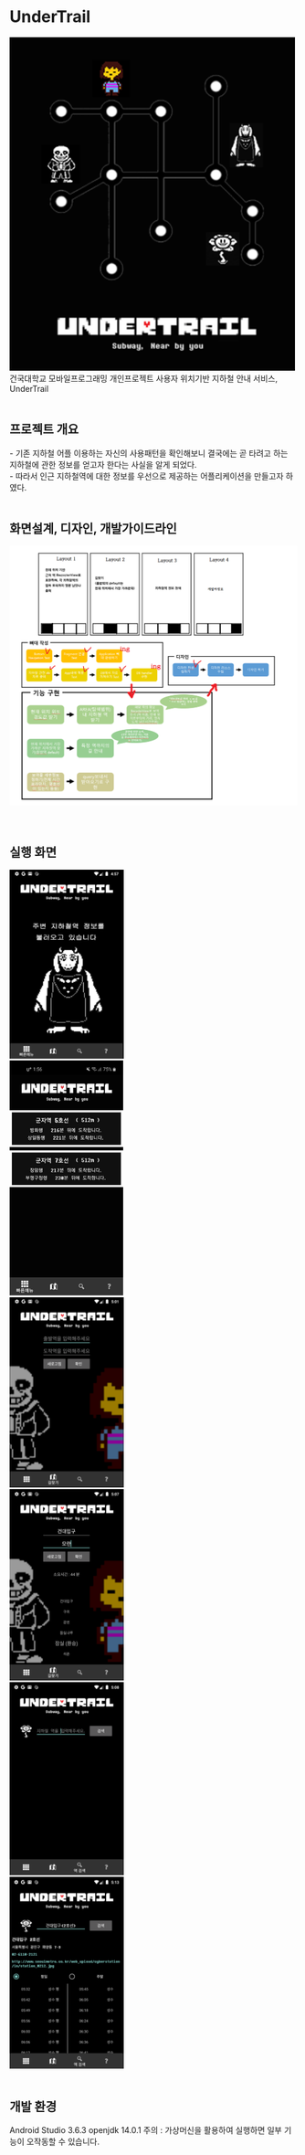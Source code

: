 # UnderTrail
<img src="/images/main.png" width=500/>
<br>건국대학교 모바일프로그래밍 개인프로젝트 사용자 위치기반 지하철 안내 서비스, UnderTrail 
<br><br>
<h2>프로젝트 개요</h2>
- 기존 지하철 어플 이용하는 자신의 사용패턴을 확인해보니 결국에는 곧 타려고 하는 지하철에 관한 정보를 얻고자 한다는 사실을 알게 되었다.<br>
- 따라서 인근 지하철역에 대한 정보를 우선으로 제공하는 어플리케이션을 만들고자 하였다.
<br><br>
<h2>화면설계, 디자인, 개발가이드라인</h2>
<img src="/images/predev.png" width=600 />
<br>
<br><br>
<h2>실행 화면</h2>
<img src="/images/screen1.png" width=200 />
<br>
<img src="/images/screen2.png" width=200 />
<br>
<img src="/images/screen3.png" width=200 />
<br>
<img src="/images/screen4.png" width=200 />
<br>
<img src="/images/screen5.png" width=200 />
<br>
<img src="/images/screen6.png" width=200 />
<br><br>
<h2>개발 환경</h2>
Android Studio 3.6.3
openjdk 14.0.1
주의 : 가상머신을 활용하여 실행하면 일부 기능이 오작동할 수 있습니다.
